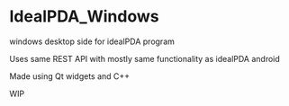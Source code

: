 # IdealPDA_Windows
 
 windows desktop side for idealPDA program
 
 Uses same REST API with mostly same functionality as idealPDA android 
 
 Made using Qt widgets and C++

 WIP
